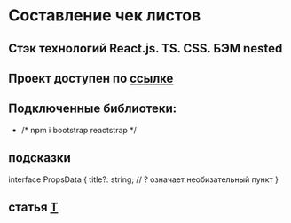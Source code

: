 # Составление чек листов

## Стэк технологий React.js. TS. CSS. БЭМ nested

## Проект доступен по [ссылке]()

## Подключенные библиотеки:
- /* npm i bootstrap reactstrap */

## подсказки 
interface PropsData {
  title?: string; // ? означает необизательный пункт
}
## статья [T](https://habr.com/ru/company/otus/blog/456124/) 
